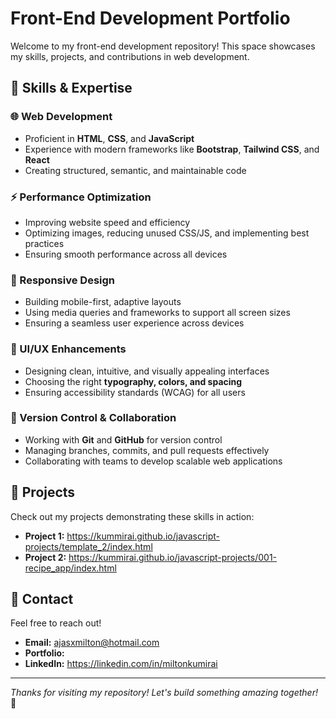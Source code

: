 # Front-End Development Portfolio

Welcome to my front-end development repository! This space showcases my skills, projects, and contributions in web development.

## 🚀 Skills & Expertise

### 🌐 Web Development

- Proficient in **HTML**, **CSS**, and **JavaScript**
- Experience with modern frameworks like **Bootstrap**, **Tailwind CSS**, and **React**
- Creating structured, semantic, and maintainable code

### ⚡ Performance Optimization

- Improving website speed and efficiency
- Optimizing images, reducing unused CSS/JS, and implementing best practices
- Ensuring smooth performance across all devices

### 📱 Responsive Design

- Building mobile-first, adaptive layouts
- Using media queries and frameworks to support all screen sizes
- Ensuring a seamless user experience across devices

### 🎨 UI/UX Enhancements

- Designing clean, intuitive, and visually appealing interfaces
- Choosing the right **typography, colors, and spacing**
- Ensuring accessibility standards (WCAG) for all users

### 🔄 Version Control & Collaboration

- Working with **Git** and **GitHub** for version control
- Managing branches, commits, and pull requests effectively
- Collaborating with teams to develop scalable web applications

## 📂 Projects

Check out my projects demonstrating these skills in action:

- **Project 1:** https://kummirai.github.io/javascript-projects/template_2/index.html
- **Project 2:** https://kummirai.github.io/javascript-projects/001-recipe_app/index.html

## 📩 Contact

Feel free to reach out!

- **Email:** ajasxmilton@hotmail.com
- **Portfolio:** 
- **LinkedIn:** https://linkedin.com/in/miltonkumirai

---

_Thanks for visiting my repository! Let's build something amazing together!_ 🚀
